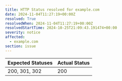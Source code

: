 ```yaml
---
title: HTTP Status resolved for example.com
date: 2024-11-04T11:27:19+00:00Z
resolved: True
resolvedWhen: 2024-11-04T11:27:19+00:00Z
resolvedStartTime: 2024-10-25T21:09:43.191474+00:00
severity: notice
affected:
  - example.com
section: issue
---
```


| Expected Statuses | Actual Status  |
|-------------------|----------------|
| 200, 301, 302 | 200 |
